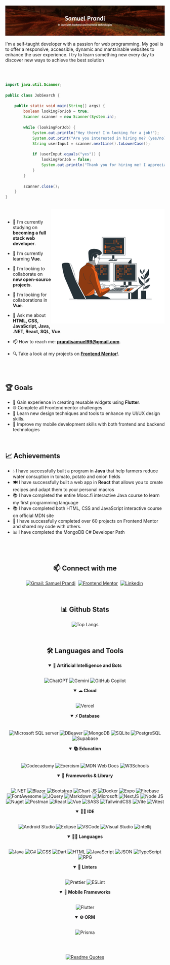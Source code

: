 ![Samuel Prandi Thumbnail](intro-thumbnail.jpg)

<p>I'm a self-taught developer with a passion for web programming. My goal is to offer a responsive, accessible, dynamic and mantainable websites to enhance the user experience. I try to learn something new every day to discover new ways to achieve the best solution</p>

##

<br>

```java
import java.util.Scanner;

public class JobSearch {

    public static void main(String[] args) {
        boolean lookingForJob = true;
        Scanner scanner = new Scanner(System.in);

        while (lookingForJob) {
            System.out.println("Hey there! I'm looking for a job!");
            System.out.print("Are you interested in hiring me? (yes/no): ");
            String userInput = scanner.nextLine().toLowerCase();

            if (userInput.equals("yes")) {
                lookingForJob = false;
                System.out.println("Thank you for hiring me! I appreciate the opportunity.");
            }
        }

        scanner.close();
    }
}
```

<br>

<!-- illustration by: https://storyset.com/technology -->
<picture>
  <source media="(prefers-color-scheme: dark)" srcset="coding_dark.gif">
  <img align="right" alt="programming light" src="coding_light.gif">
</picture>

<br>

- 🔭 I’m currently studying on **becoming a full stack web developer**.

- 🌱 I’m currently learning **Vue**.

- 👯 I’m looking to collaborate on **new open-source projects**.

- 🤔 I’m looking for collaborations in **Vue**.

- 💬 Ask me about **HTML, CSS, JavaScript, Java, .NET, React, SQL, Vue**.

- 📫 How to reach me: **prandisamuel99@gmail.com**.

- 🔍 Take a look at my projects on [**Frontend Mentor**](https://www.frontendmentor.io/profile/JustANipple)!.

<br>
<br>

## 🏆 Goals

- 🚀 Gain experience in creating reusable widgets using **Flutter**.
- 🌐 Complete all Frontendmentor challenges
- 🎨 Learn new design techniques and tools to enhance my UI/UX design skills.
- 📱 Improve my mobile development skills with both frontend and backend technologies

<br>

## 📈 Achievements

- 💧 I have successfully built a program in **Java** that help farmers reduce water consuption in tomato, potato and onion fields
- 🍽️ I have successfully built a web app in **React** that allows you to create recipes and adapt them to your personal macros
- 📚 I have completed the entire Mooc.fi interactive Java course to learn my first programming language
- 📚 I have completed both HTML, CSS and JavaScript interactive course on official MDN site
- 🎉 I have successfully completed over 60 projects on Frontend Mentor and shared my code with others.
- 📊 I have completed the MongoDB C# Developer Path

#

<br>

<h2 align="center">📫 Connect with me</h2>

<div align = "center">
    
[![Gmail: Samuel Prandi](https://img.shields.io/badge/-gmail-red?style=for-the-badge&logo=Gmail&logoColor=white&link=mailto:prandisamuel99@gmail.com)](mailto:prandisamuel99@gmail.com)&nbsp;
[![Frontend Mentor](https://img.shields.io/badge/-Frontend%20Mentor-5F3DC4?style=for-the-badge&logo=FrontendMentor&logoColor=white&link=https://www.frontendmentor.io/profile/JustANipple)](https://www.frontendmentor.io/profile/JustANipple)&nbsp;
[![Linkedin](https://img.shields.io/badge/LinkedIn-0077B5?style=for-the-badge&logo=linkedin&logoColor=white)](https://www.linkedin.com/in/samuel-prandi-01b924194/)&nbsp;

<br>

<h2 align="center">📊 Github Stats</h2>

<div align = "center">

![Top Langs](https://github-readme-stats.vercel.app/api/top-langs/?username=JustANipple&layout=compact&theme=dark)

</div>
<br>

<div align = "center">

<h2 align="center">🛠️ Languages and Tools</h2>

</div>

<details open>
<summary><b>🤖 Artificial Intelligence and Bots</b></summary>
<br>
  
![ChatGPT](https://img.shields.io/badge/chatGPT-74aa9c?style=for-the-badge&logo=openai&logoColor=white)
![Gemini](https://img.shields.io/badge/Google%20Gemini-8E75B2?style=for-the-badge&logo=googlegemini&logoColor=white)
![GitHub Copilot](https://img.shields.io/badge/github%20copilot-000000?style=for-the-badge&logo=githubcopilot&logoColor=white)
</details>

<details open>
<summary><b> ☁ Cloud </b></summary>
<br>

![Vercel](https://img.shields.io/badge/Vercel-000000?style=for-the-badge&logo=vercel&logoColor=white)
</details>

<details open>
<summary><b> ⚡ Database </b></summary>
<br>

![Microsoft SQL server](https://img.shields.io/badge/Microsoft%20SQL%20Server-CC2927?style=for-the-badge&logo=microsoft%20sql%20server&logoColor=white)
![DBeaver](https://img.shields.io/badge/dbeaver-382923?style=for-the-badge&logo=dbeaver&logoColor=white)
![MongoDB](https://img.shields.io/badge/MongoDB-4EA94B?style=for-the-badge&logo=mongodb&logoColor=white)
![SQLite](https://img.shields.io/badge/Sqlite-003B57?style=for-the-badge&logo=sqlite&logoColor=white)
![PostgreSQL](https://img.shields.io/badge/PostgreSQL-316192?style=for-the-badge&logo=postgresql&logoColor=white)
![Supabase](https://img.shields.io/badge/Supabase-181818?style=for-the-badge&logo=supabase&logoColor=white)
</details>
<details open>
<summary><b> 📚 Education </b></summary>
<br>

![Codecademy](https://img.shields.io/badge/Codecademy-FFF0E5?style=for-the-badge&logo=codecademy&logoColor=303347)
![Exercism](https://img.shields.io/badge/Exercism-009CAB?style=for-the-badge&logo=exercism&logoColor=white)
![MDN Web Docs](https://img.shields.io/badge/MDN_Web_Docs-black?style=for-the-badge&logo=mdnwebdocs&logoColor=white)
![W3Schools](https://img.shields.io/badge/W3Schools-04AA6D?style=for-the-badge&logo=W3Schools&logoColor=white)
</details>

<details open>
<summary><b> 🚀 Frameworks & Library </b></summary>
<br>

![.NET](https://img.shields.io/badge/.NET-512BD4?style=for-the-badge&logo=dotnet&logoColor=white)
![Blazor](https://img.shields.io/badge/Blazor-512BD4?style=for-the-badge&logo=blazor&logoColor=white)
![Bootstrap](https://img.shields.io/badge/Bootstrap-563D7C?style=for-the-badge&logo=bootstrap&logoColor=white)
![Chart JS](https://img.shields.io/badge/Chart%20js-FF6384?style=for-the-badge&logo=chartdotjs&logoColor=white)
![Docker](https://img.shields.io/badge/Docker-2CA5E0?style=for-the-badge&logo=docker&logoColor=white)
![Expo](https://img.shields.io/badge/Expo-1B1F23?style=for-the-badge&logo=expo&logoColor=white)
![Firebase](https://img.shields.io/badge/firebase-ffca28?style=for-the-badge&logo=firebase&logoColor=black)
![FontAwesome](https://img.shields.io/badge/Font_Awesome-339AF0?style=for-the-badge&logo=fontawesome&logoColor=white)
![JQuery](https://img.shields.io/badge/jQuery-0769AD?style=for-the-badge&logo=jquery&logoColor=white)
![Markdown](https://img.shields.io/badge/Markdown-000000?style=for-the-badge&logo=markdown&logoColor=white)
![Microsoft](https://img.shields.io/badge/Microsoft-666666?style=for-the-badge&logo=microsoft&logoColor=white)
![NextJS](https://img.shields.io/badge/next%20js-000000?style=for-the-badge&logo=nextdotjs&logoColor=white)
![Node JS](https://img.shields.io/badge/Node%20js-339933?style=for-the-badge&logo=nodedotjs&logoColor=white)
![Nuget](https://img.shields.io/badge/NuGet-004880?style=for-the-badge&logo=nuget&logoColor=white)
![Postman](https://img.shields.io/badge/Postman-FF6C37?style=for-the-badge&logo=Postman&logoColor=white)
![React](https://img.shields.io/badge/React-20232A?style=for-the-badge&logo=react&logoColor=61DAFB)
![Vue](https://img.shields.io/badge/Vue.js-35495E?style=for-the-badge&logo=vuedotjs&logoColor=4FC08D)
![SASS](https://img.shields.io/badge/Sass-CC6699?style=for-the-badge&logo=sass&logoColor=white)
![TailwindCSS](https://img.shields.io/badge/Tailwind_CSS-38B2AC?style=for-the-badge&logo=tailwind-css&logoColor=white)
![Vite](https://img.shields.io/badge/Vite-B73BFE?style=for-the-badge&logo=vite&logoColor=FFD62E)
![Vitest](https://img.shields.io/badge/Vitest-%236E9F18?style=for-the-badge&logo=Vitest&logoColor=%23fcd703)
</details>

<details open>
<summary><b> 👩‍💻 IDE </b></summary>
<br>

![Android Studio](https://img.shields.io/badge/Android_Studio-3DDC84?style=for-the-badge&logo=android-studio&logoColor=white)
![Eclipse](https://img.shields.io/badge/Eclipse-2C2255?style=for-the-badge&logo=eclipse&logoColor=white)
![VSCode](https://img.shields.io/badge/VSCode-0078D4?style=for-the-badge&logo=visual%20studio%20code&logoColor=white)
![Visual Studio](https://img.shields.io/badge/Visual_Studio-5C2D91?style=for-the-badge&logo=visual%20studio&logoColor=white)
![Intellij](https://img.shields.io/badge/Intellij%20Idea-000?logo=intellij-idea&style=for-the-badge)
</details>

<details open>
<summary><b> 👩‍💻 Languages </b></summary>
<br>

![Java](https://img.shields.io/badge/java-d6690d?style=for-the-badge&logo=openjdk&logoColor=white)
![C#](https://img.shields.io/badge/C%23-239120?style=for-the-badge&logo=csharp&logoColor=white)
![CSS](https://img.shields.io/badge/CSS3-1572B6?style=for-the-badge&logo=css3&logoColor=white)
![Dart](https://img.shields.io/badge/Dart-0175C2?style=for-the-badge&logo=dart&logoColor=white)
![HTML](https://img.shields.io/badge/HTML5-E34F26?style=for-the-badge&logo=html5&logoColor=white)
![JavaScript](https://img.shields.io/badge/JavaScript-323330?style=for-the-badge&logo=javascript&logoColor=F7DF1E)
![JSON](https://img.shields.io/badge/json-5E5C5C?style=for-the-badge&logo=json&logoColor=white)
![TypeScript](https://img.shields.io/badge/TypeScript-007ACC?style=for-the-badge&logo=typescript&logoColor=white)
![RPG](https://img.shields.io/badge/RPG-008001?style=for-the-badge&logo=RPG&logoColor=white)
</details>

<details open>
<summary><b> 🧐 Linters </b></summary>
<br>

![Prettier](https://img.shields.io/badge/prettier-1A2C34?style=for-the-badge&logo=prettier&logoColor=F7BA3E)
![ESLint](https://img.shields.io/badge/eslint-3A33D1?style=for-the-badge&logo=eslint&logoColor=white)
</details>

<details open>
<summary><b> 📱 Mobile Frameworks </b></summary>
<br>

![Flutter](https://img.shields.io/badge/Flutter-02569B?style=for-the-badge&logo=flutter&logoColor=white)
</details>

<details open>
<summary><b> ⚙️ ORM </b></summary>
<br>

![Prisma](https://img.shields.io/badge/Prisma-3982CE?style=for-the-badge&logo=Prisma&logoColor=white)
</details>
</div>



</div>

<br>

##

<div align="center">
  <a href="https://github.com/piyushsuthar/github-readme-quotes">
    <img src="https://quotes-github-readme.vercel.app/api?type=vertical&theme=dracula" alt="Readme Quotes">
  </a>
</div>

